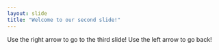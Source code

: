 ```yaml
---
layout: slide
title: "Welcome to our second slide!"
---
```

Use the right arrow to go to the third slide!
Use the left arrow to go back!
